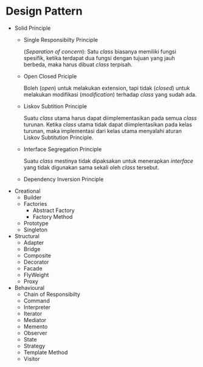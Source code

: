 # Design Pattern

- Solid Principle
    - Single Responsibilty Principle 

        (_Separation of concern_): Satu _class_ biasanya memiliki fungsi spesifik, ketika terdapat dua fungsi dengan tujuan yang jauh berbeda, maka harus dibuat _class_ terpisah.

    - Open Closed Priciple
        
        Boleh (_open_) untuk melakukan extension, tapi tidak (_closed_) untuk melakukan modifikasi (_modification_) terhadap _class_ yang sudah ada.

    - Liskov Subtition Principle

        Suatu _class_ utama harus dapat diimplementasikan pada semua _class_ turunan. Ketika _class_ utama tidak dapat diimplentasikan pada kelas turunan, maka implementasi dari kelas utama menyalahi aturan Liskov Subtitution Principle. 

    - Interface Segregation Principle

        Suatu _class_ mestinya tidak dipaksakan untuk menerapkan _interface_ yang tidak digunakan sama sekali oleh _class_ tersebut.

    - Dependency Inversion Principle
- Creational
    - Builder
    - Factories
        - Abstract Factory
        - Factory Method
    - Prototype
    - Singleton
- Structural
    - Adapter
    - Bridge
    - Composite
    - Decorator
    - Facade
    - FlyWeight
    - Proxy
- Behavioural
    - Chain of Responsibilty
    - Command
    - Interpreter
    - Iterator
    - Mediator
    - Memento
    - Observer
    - State
    - Strategy
    - Template Method
    - Visitor
